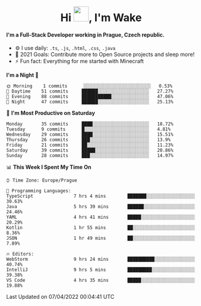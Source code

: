<h1 align="center">Hi <img src="https://raw.githubusercontent.com/MrWakeCZ/MrWakeCZ/master/Hi.gif" width="40px" />, I'm Wake</h1>

#### I'm a Full-Stack Developer working in Prague, Czech republic.
- ⚙️ I use daily: `.ts`, `.js`, `.html`, `.css`, `.java`
- 🥅 2021 Goals: Contribute more to Open Source projects and sleep more!
- ⚡ Fun fact: Everything for me started with Minecraft

<!--START_SECTION:waka-->
**I'm a Night 🦉** 

```text
🌞 Morning    1 commits      ░░░░░░░░░░░░░░░░░░░░░░░░░   0.53% 
🌆 Daytime    51 commits     ██████░░░░░░░░░░░░░░░░░░░   27.27% 
🌃 Evening    88 commits     ███████████░░░░░░░░░░░░░░   47.06% 
🌙 Night      47 commits     ██████░░░░░░░░░░░░░░░░░░░   25.13%

```
📅 **I'm Most Productive on Saturday** 

```text
Monday       35 commits     ████░░░░░░░░░░░░░░░░░░░░░   18.72% 
Tuesday      9 commits      █░░░░░░░░░░░░░░░░░░░░░░░░   4.81% 
Wednesday    29 commits     ████░░░░░░░░░░░░░░░░░░░░░   15.51% 
Thursday     26 commits     ███░░░░░░░░░░░░░░░░░░░░░░   13.9% 
Friday       21 commits     ██░░░░░░░░░░░░░░░░░░░░░░░   11.23% 
Saturday     39 commits     █████░░░░░░░░░░░░░░░░░░░░   20.86% 
Sunday       28 commits     ███░░░░░░░░░░░░░░░░░░░░░░   14.97%

```


📊 **This Week I Spent My Time On** 

```text
⌚︎ Time Zone: Europe/Prague

💬 Programming Languages: 
TypeScript               7 hrs 4 mins        ███████░░░░░░░░░░░░░░░░░░   30.63% 
Java                     5 hrs 39 mins       ██████░░░░░░░░░░░░░░░░░░░   24.46% 
YAML                     4 hrs 41 mins       █████░░░░░░░░░░░░░░░░░░░░   20.29% 
Kotlin                   1 hr 55 mins        ██░░░░░░░░░░░░░░░░░░░░░░░   8.36% 
JSON                     1 hr 49 mins        ██░░░░░░░░░░░░░░░░░░░░░░░   7.89%

🔥 Editors: 
WebStorm                 9 hrs 24 mins       ██████████░░░░░░░░░░░░░░░   40.74% 
IntelliJ                 9 hrs 5 mins        █████████░░░░░░░░░░░░░░░░   39.38% 
VS Code                  4 hrs 35 mins       █████░░░░░░░░░░░░░░░░░░░░   19.88%

```


 Last Updated on 07/04/2022 00:04:41 UTC
<!--END_SECTION:waka-->
